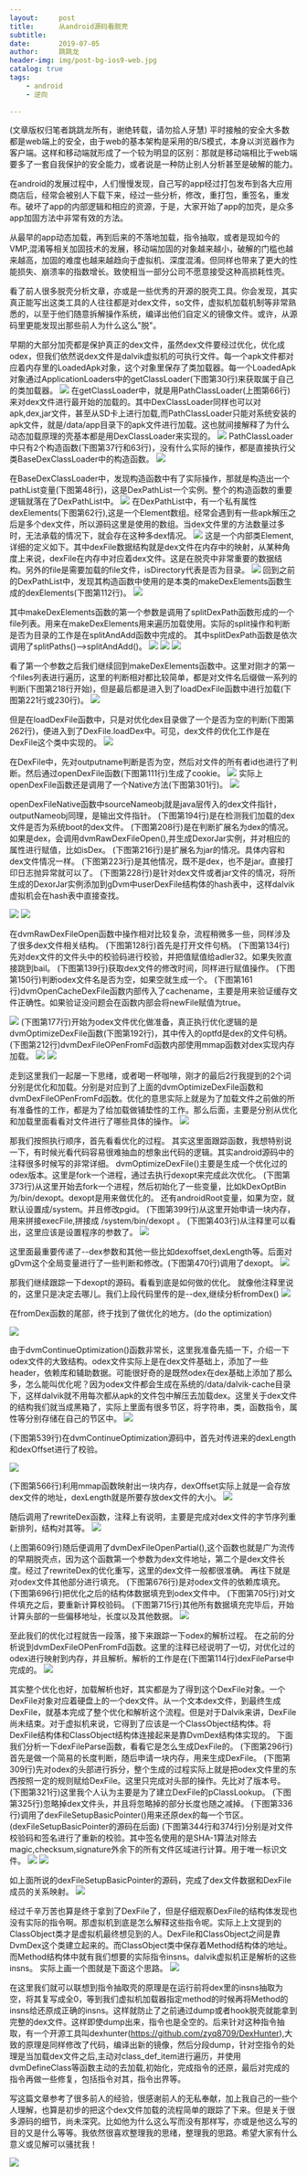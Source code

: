 ```yaml
---
layout:     post
title:      从android源码看脱壳
subtitle:   
date:       2019-07-05
author:     跳跳龙
header-img: img/post-bg-ios9-web.jpg
catalog: true
tags:
    - android
    - 逆向
        
---
```


(文章版权归笔者跳跳龙所有，谢绝转载，请勿拾人牙慧)
平时接触的安全大多数都是web端上的安全，由于web的基本架构是采用的B/S模式，本身以浏览器作为客户端。这样和移动端就形成了一个较为明显的区别：那就是移动端相比于web端要多了一套自我保护的安全能力，或者说是一种防止别人分析甚至是破解的能力。

在android的发展过程中，人们慢慢发现，自己写的app经过打包发布到各大应用商店后，经常会被别人下载下来，经过一些分析，修改，重打包，重签名，重发布。破坏了app的内部逻辑和相应的资源，于是，大家开始了app的加壳，是众多app加固方法中非常有效的方法。

从最早的app动态加载，再到后来的不落地加载，指令抽取，或者是现如今的VMP,混淆等相关加固技术的发展，移动端加固的对象越来越小，破解的门槛也越来越高，加固的难度也越来越趋向于虚拟机、深度混淆。但同样也带来了更大的性能损失、崩溃率的指数增长。致使相当一部分公司不愿意接受这种高损耗性壳。

看了前人很多脱壳分析文章，亦或是一些优秀的开源的脱壳工具。你会发现，其实真正能写出这类工具的人往往都是对dex文件，so文件，虚拟机加载机制等非常熟悉的，以至于他们随意拆解操作系统，编译出他们自定义的镜像文件。或许，从源码里更能发现出那些前人为什么这么"脱"。

早期的大部分加壳都是保护真正的dex文件，虽然dex文件要经过优化，优化成odex，但我们依然说dex文件是dalvik虚拟机的可执行文件。每一个apk文件都对应着内存里的LoadedApk对象，这个对象里保存了类加载器。每一个LoadedApk对象通过ApplicationLoaders中的getClassLoader(下图第30行)来获取属于自己的类加载器。
![](http://tiaotiaolong.cn-bj.ufileos.com/blog18-01.jpg)
在getClassLoader中，就是用PathClassLoader(上图第66行)来对dex文件进行最开始的加载的。其中DexClassLoader同样也可以对apk,dex,jar文件，甚至从SD卡上进行加载,而PathClassLoader只能对系统安装的apk文件，就是/data/app目录下的apk文件进行加载。这也就间接解释了为什么动态加载原理的壳基本都是用DexClassLoader来实现的。
![](http://tiaotiaolong.cn-bj.ufileos.com/blog18-02.jpg)
PathClassLoader中只有2个构造函数(下图第37行和63行)，没有什么实际的操作，都是直接执行父类BaseDexClassLoader中的构造函数。
![](http://tiaotiaolong.cn-bj.ufileos.com/blog18-03.jpg)

在BaseDexClassLoader中，发现构造函数中有了实际操作，那就是构造出一个pathList变量(下图第48行)，这是DexPathList一个实例。整个的构造函数的重要逻辑就落在了DexPathList中。
![](http://tiaotiaolong.cn-bj.ufileos.com/blog18-04.jpg)
在DexPathList中，有一个私有属性dexElements(下图第62行),这是一个Element数组。经常会遇到有一些apk解压之后是多个dex文件，所以源码这里是使用的数组。当dex文件里的方法数量过多时，无法承载的情况下，就会存在这种多dex情况。
![](http://tiaotiaolong.cn-bj.ufileos.com/blog18-05.jpg)
这是一个内部类Element,详细的定义如下。其中dexFile数据结构就是dex文件在内存中的映射，从某种角度上来说，dexFile在内存中对应着dex文件。这是在脱壳中非常重要的数据结构。另外的file是需要加载的file文件，isDirectory代表是否为目录。
![](http://tiaotiaolong.cn-bj.ufileos.com/blog18-06.jpg)
回到之前的DexPathList中，发现其构造函数中使用的是本类的makeDexElements函数生成的dexElements(下图第112行)。
![](http://tiaotiaolong.cn-bj.ufileos.com/blog18-07.jpg)

其中makeDexElements函数的第一个参数是调用了splitDexPath函数形成的一个file列表。用来在makeDexElements用来遍历加载使用。实际的split操作和判断是否为目录的工作是在splitAndAdd函数中完成的。
其中splitDexPath函数是依次调用了splitPaths()-->splitAndAdd()。
![](http://tiaotiaolong.cn-bj.ufileos.com/blog18-09.jpg)
![](http://tiaotiaolong.cn-bj.ufileos.com/blog18-10.jpg)
![](http://tiaotiaolong.cn-bj.ufileos.com/blog18-11.jpg)

看了第一个参数之后我们继续回到makeDexElements函数中。这里对刚才的第一个files列表进行遍历，这里的判断相对都比较简单，都是对文件名后缀做一系列的判断(下图第218行开始)，但是最后都是进入到了loadDexFile函数中进行加载(下图第221行或230行)。
![](http://tiaotiaolong.cn-bj.ufileos.com/blog18-12.jpg)

但是在loadDexFile函数中，只是对优化dex目录做了一个是否为空的判断(下图第262行)，便进入到了DexFile.loadDex中。可见，dex文件的优化工作是在DexFile这个类中实现的。
![](http://tiaotiaolong.cn-bj.ufileos.com/blog18-13.jpg)

在DexFile中，先对outputname判断是否为空，然后对文件的所有者id也进行了判断。然后通过openDexFile函数(下图第111行)生成了cookie。
![](http://tiaotiaolong.cn-bj.ufileos.com/blog18-14.jpg)
实际上openDexFile函数还是调用了一个Native方法(下图第301行)。
![](http://tiaotiaolong.cn-bj.ufileos.com/blog18-15.jpg)

openDexFileNative函数中sourceNameobj就是java层传入的dex文件指针，outputNameobj同理，是输出文件指针。
(下图第194行)是在检测我们加载的dex文件是否为系统boot的dex文件。
(下图第208行)是在判断扩展名为dex的情况。如果是dex，会调用dvmRawDexFileOpen(),并生成DexorJar实例，并对相应的属性进行赋值，比如isDex。
(下图第216行)是扩展名为jar的情况。具体内容和dex文件情况一样。
(下图第223行)是其他情况，既不是dex，也不是jar。直接打印日志抛异常就可以了。
(下图第228行)是针对dex文件或者jar文件的情况，将所生成的DexorJar实例添加到gDvm中userDexFile结构体的hash表中，这样dalvik虚拟机会在hash表中直接查找。

![](http://tiaotiaolong.cn-bj.ufileos.com/blog18-16.jpg)
![](http://tiaotiaolong.cn-bj.ufileos.com/blog18-17.jpg)


在dvmRawDexFileOpen函数中操作相对比较复杂，流程稍微多一些，同样涉及了很多dex文件相关结构。
(下图第128行)首先是打开文件句柄。
(下图第134行)先对dex文件的文件头中的校验码进行校验，并把值赋值给adler32。如果失败直接跳到bail。
(下图第139行)获取dex文件的修改时间，同样进行赋值操作。
(下图第150行)判断odex文件名是否为空，如果空就生成一个。
(下图第161行)dvmOpenCacheDexFile函数内部传入了cachename，主要是用来验证缓存文件正确性。如果验证没问题会在函数内部会将newFile赋值为true。



![](http://tiaotiaolong.cn-bj.ufileos.com/blog18-18.jpg)
(下图第177行)开始为odex文件优化做准备，真正执行优化逻辑的是dvmOptimizeDexFile函数(下图第192行)，其中传入的optfd是dex的文件句柄。
(下图第212行)dvmDexFileOPenFromFd函数内部使用mmap函数对dex实现内存加载。
![](http://tiaotiaolong.cn-bj.ufileos.com/blog18-19.jpg)
![](http://tiaotiaolong.cn-bj.ufileos.com/blog18-20.jpg)


走到这里我们一起屡一下思绪，或者喝一杯咖啡，刚才的最后2行我提到的2个词分别是优化和加载。分别是对应到了上面的dvmOptimizeDexFile函数和dvmDexFileOPenFromFd函数。优化的意思实际上就是为了加载文件之前做的所有准备性的工作，都是为了给加载做铺垫性的工作。那么后面，主要是分别从优化和加载里面看看对文件进行了哪些具体的操作。
![](http://tiaotiaolong.cn-bj.ufileos.com/blog18-28.jpg)


那我们按照执行顺序，首先看看优化的过程。
其实这里面跟踪函数，我想特别说一下，有时候光看代码容易很难抽血的想象出代码的逻辑。其实android源码中的注释很多时候写的非常详细。
dvmOptimizeDexFile()主要是生成一个优化过的odex版本。这里是fork一个进程，通过去执行dexopt来完成此次优化。
(下图第373行)从这里开始去fork一个进程，然后初始化了一些变量，比如kDexOptBin为/bin/dexopt。dexopt是用来做优化的。
还有androidRoot变量，如果为空，就默认设置成/system。并且修改pgid。
(下图第399行)从这里开始申请一块内存，用来拼接execFile,拼接成 /system/bin/dexopt 。
(下图第403行)从注释里可以看出，这里应该是设置程序的参数了。
![](http://tiaotiaolong.cn-bj.ufileos.com/blog18-29.jpg)

这里面最重要传递了--dex参数和其他一些比如dexoffset,dexLength等。后面对gDvm这个全局变量进行了一些判断和修改。(下图第470行)调用了dexopt。
![](http://tiaotiaolong.cn-bj.ufileos.com/blog18-30.jpg)

那我们继续跟踪一下dexopt的源码。看看到底是如何做的优化。
就像他注释里说的，这里只是决定去哪儿。我们上段代码里传的是--dex,继续分析fromDex()
![](http://tiaotiaolong.cn-bj.ufileos.com/blog18-31.jpg)

在fromDex函数的尾部，终于找到了做优化的地方。(do the optimization)

![](http://tiaotiaolong.cn-bj.ufileos.com/blog18-32.jpg)

由于dvmContinueOptimization()函数非常长，这里我准备先插一下，介绍一下odex文件的大致结构。odex文件实际上是在dex文件基础上，添加了一些header，依赖库和辅助数据。可能很好奇的是既然odex在dex基础上添加了那么多，怎么能叫优化呢？因为odex文件都会生成在系统的/data/dalvik-cache目录下，这样dalvik就不用每次都从apk的文件包中解压去加载dex。这里关于dex文件的结构我们就当成黑箱了，实际上里面有很多节区，将字符串，类，函数指令，属性等分别存储在自己的节区中。
![](http://tiaotiaolong.cn-bj.ufileos.com/blog18-33.jpg)


(下图第539行)在dvmContinueOptimization源码中，首先对传进来的dexLength和dexOffset进行了校验。

![](http://tiaotiaolong.cn-bj.ufileos.com/blog18-34.jpg)

(下图第566行)利用mmap函数映射出一块内存，dexOffset实际上就是一会存放dex文件的地址，dexLength就是所要存放dex文件的大小。
![](http://tiaotiaolong.cn-bj.ufileos.com/blog18-35.jpg)

随后调用了rewriteDex函数，注释上有说明，主要是完成对dex文件的字节序列重新排列，结构对其等。
![](http://tiaotiaolong.cn-bj.ufileos.com/blog18-36.jpg)

(上图第609行)随后便调用了dvmDexFileOpenPartial(),这个函数也就是广为流传的早期脱壳点，因为这个函数第一个参数为dex文件地址，第二个是dex文件长度。经过了rewriteDex的优化重写，这里的dex文件一般都很准确。
再往下就是对odex文件其他部分进行填充。
(下图第676行)是对odex文件的依赖库填充。
(下图第696行)把优化之后的结构体数据填充到odex文件中。
(下图第705行)对文件填充之后，要重新计算校验码。
(下图第715行)其他所有数据填充完毕后，开始计算头部的一些偏移地址，长度以及其他数据。
![](http://tiaotiaolong.cn-bj.ufileos.com/blog18-37.jpg)


至此我们的优化过程就告一段落，接下来跟踪一下odex的解析过程。
在之前的分析说到dvmDexFileOPenFromFd函数。这里的注释已经说明了一切，对优化过的odex进行映射到内存，并且解析。解析的工作是在(下图第114行)dexFileParse中完成的。
![](http://tiaotiaolong.cn-bj.ufileos.com/blog18-38.jpg)

其实整个优化也好，加载解析也好，其实都是为了得到这个DexFile对象。一个DexFile对象对应着硬盘上的一个dex文件。从一个文本dex文件，到最终生成DexFile，就基本完成了整个优化和解析这个流程。但是对于Dalvik来讲，DexFile尚未结束。对于虚拟机来说，它得到了应该是一个ClassObject结构体。将DexFile结构体和ClassObject结构体连接起来是靠DvmDex结构体实现的。
下面我们分析一下dexFileParse函数，看看它是怎么生成DexFile的。
(下图第296行)首先是做一个简易的长度判断，随后申请一块内存，用来生成DexFile。
(下图第309行)先对odex的头部进行拆分，整个生成的过程实际上就是把odex文件里的东西按照一定的规则赋给DexFile。这里只完成对头部的操作。先比对了版本号。
(下图第321行)这里我个人认为主要是为了建立DexFile的pClassLookup。
(下图第325行)忽略掉dex文件头，并且将忽略掉的部分长度也随之减掉。
(下图第336行)调用了dexFileSetupBasicPointer()用来还原dex的每一个节区。(dexFileSetupBasicPointer的源码在后面)
(下图第344行和374行)分别是对文件校验码和签名进行了重新的校验。其中签名使用的是SHA-1算法对除去magic,checksum,signature外余下的所有文件区域进行计算。用于唯一标识文件。
![](http://tiaotiaolong.cn-bj.ufileos.com/blog18-39.jpg)
![](http://tiaotiaolong.cn-bj.ufileos.com/blog18-40.jpg)

如上面所说的dexFileSetupBasicPointer的源码，完成了dex文件数据和DexFile成员的关系映射。
![](http://tiaotiaolong.cn-bj.ufileos.com/blog18-41.jpg)


经过千辛万苦也算是终于拿到了DexFile了，但是仔细观察DexFile的结构体发现也没有实际的指令啊。那虚拟机到底是怎么解释这些指令呢。实际上上文提到的ClassObject类才是虚拟机最终想见到的人。DexFile和ClassObject之间是靠DvmDex这个类建立起来的。而ClassObject类中保存着Method结构体的地址。而Method结构体中就有我们想要的实际指令insns。dalvik虚拟机正是解析的这些insns。
实际上画一个图就是下面这个思路。
![](http://tiaotiaolong.cn-bj.ufileos.com/blog18-42.jpg)

在这里我们就可以联想到指令抽取壳的原理是在运行前将dex里的insns抽取为空，将其复写成全0，等到我们虚拟机加载器指定method的时候再将Method的insns给还原成正确的insns。这样就防止了之前通过dump或者hook脱壳就能拿到完整的dex文件。这样即使dump出来，指令也是全空的。后来针对这种指令抽取，有一个开源工具叫dexhunter(https://github.com/zyq8709/DexHunter),大致的原理是同样修改了代码，编译出新的镜像，然后分段dump，针对空指令的处理是当加载dex文件之后,主动对class_def_item进行遍历，并使用dvmDefineClass等函数主动的去加载,初始化，完成指令的还原，最后对完成的指令再做一些修复，包括指令对其，指令出界等。


写这篇文章参考了很多前人的经验，很感谢前人的无私奉献，加上我自己的一些个人理解，也算是初步的把这个dex文件加载的流程简单的跟踪了下来。但是关于很多源码的细节，尚未深究。比如他为什么这么写而没有那样写，亦或是他这么写的目的又是什么等等。我依然很喜欢整理我的思绪，整理我的思路。希望大家有什么意义或见解可以骚扰我！

![](http://tiaotiaolong.cn-bj.ufileos.com/wechatzanshangma.jpg)





